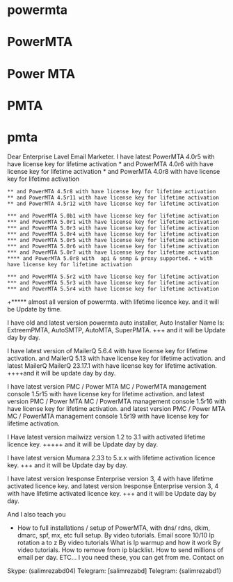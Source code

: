 # powermta
# PowerMTA
# Power MTA
# PMTA
# pmta
Dear Enterprise Lavel Email Marketer.
I have latest PowerMTA 4.0r5 with have license key for lifetime activation
	* and PowerMTA 4.0r6 with have license key for lifetime activation
	* and PowerMTA 4.0r8 with have license key for lifetime activation
	
	** and PowerMTA 4.5r8 with have license key for lifetime activation
	** and PowerMTA 4.5r11 with have license key for lifetime activation
	** and PowerMTA 4.5r12 with have license key for lifetime activation
	
	*** and PowerMTA 5.0b1 with have license key for lifetime activation
	*** and PowerMTA 5.0r1 with have license key for lifetime activation
	*** and PowerMTA 5.0r3 with have license key for lifetime activation
	*** and PowerMTA 5.0r4 with have license key for lifetime activation
	*** and PowerMTA 5.0r5 with have license key for lifetime activation
	*** and PowerMTA 5.0r6 with have license key for lifetime activation
	*** and PowerMTA 5.0r7 with have license key for lifetime activation
	**** and PowerMTA 5.0r8 with  api & snmp & proxy supported. + with have license key for lifetime activation
	
	*** and PowerMTA 5.5r2 with have license key for lifetime activation
	*** and PowerMTA 5.5r3 with have license key for lifetime activation
	*** and PowerMTA 5.5r4 with have license key for lifetime activation
+***** almost all version of powermta. with lifetime licence key. and it will be Update by time.

I have old and latest version powermta auto installer, Auto Installer Name Is: ExtreemPMTA, AutoSMTP, AutoMTA, SuperPMTA.
+++ and it will be Update day by day.

I have latest version of MailerQ 5.6.4 with have license key for lifetime activation.
	and MailerQ 5.13 with have license key for lifetime activation.
	and latest MailerQ MailerQ 23.17.1 with have license key for lifetime activation.
++++and it will be update day by day.

I have latest version PMC / Power MTA MC / PowerMTA management console 1.5r15 with have license key for lifetime activation.
	and latest version PMC / Power MTA MC / PowerMTA management console 1.5r16 with have license key for lifetime activation.
	and latest version PMC / Power MTA MC / PowerMTA management console 1.5r19 with have license key for lifetime activation.

I Have latest version mailwizz version 1.2 to 3.1 with activated lifetime licence key.
+++++ and it will be Update day by day.

I have latest version Mumara 2.33 to 5.x.x with lifetime activation licence key. +++ and it will be Update day by day.

I have latest version Iresponse Enterprise version 3, 4 with have lifetime activated licence key.
	and latest version Iresponse Enterprise version 3, 4 with have lifetime activated licence key. 
+++ and it will be Update day by day.

And I also teach you
* How to full installations / setup of PowerMTA, with dns/ rdns, dkim, dmarc, spf, mx, etc full setup. By video tutorials.
Email score 10/10
Ip rotation a to z By video tutorials
What is Ip warmup and how it work By video tutorials.
How to remove from ip blacklist.
How to send millions of email per day.
ETC...
I you need these, you can get from me.
Contact on

Skype: (salimrezabd04)
Telegram: [salimrezabd]
Telegram: {salimrezabd1}
